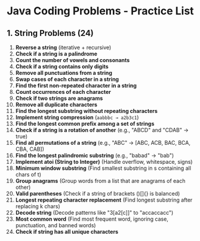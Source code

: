# Java Coding Problems - Practice List

## 1. String Problems (24)

1. **Reverse a string** (iterative + recursive)
2. **Check if a string is a palindrome**
3. **Count the number of vowels and consonants**
4. **Check if a string contains only digits**
5. **Remove all punctuations from a string**
6. **Swap cases of each character in a string**
7. **Find the first non-repeated character in a string**
8. **Count occurrences of each character**
9. **Check if two strings are anagrams**
10. **Remove all duplicate characters**
11. **Find the longest substring without repeating characters**
12. **Implement string compression** (`aabbbc → a2b3c1`)
13. **Find the longest common prefix among a set of strings**
14. **Check if a string is a rotation of another** (e.g., "ABCD" and "CDAB" → true)
15. **Find all permutations of a string** (e.g., "ABC" → [ABC, ACB, BAC, BCA, CBA, CAB])
16. **Find the longest palindromic substring** (e.g., "babad" → "bab")
17. **Implement atoi (String to Integer)** (Handle overflow, whitespace, signs)
18. **Minimum window substring** (Find smallest substring in s containing all chars of t)
19. **Group anagrams** (Group words from a list that are anagrams of each other)
20. **Valid parentheses** (Check if a string of brackets ()[]{} is balanced)
21. **Longest repeating character replacement** (Find longest substring after replacing k chars)
22. **Decode string** (Decode patterns like "3[a2[c]]" to "accaccacc")
23. **Most common word** (Find most frequent word, ignoring case, punctuation, and banned words)
24. **Check if string has all unique characters**

